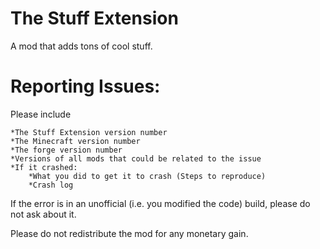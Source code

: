# The Stuff Extension
A mod that adds tons of cool stuff.

# Reporting Issues:
Please include

	*The Stuff Extension version number
	*The Minecraft version number
	*The forge version number
	*Versions of all mods that could be related to the issue
	*If it crashed:
		*What you did to get it to crash (Steps to reproduce)
		*Crash log

If the error is in an unofficial (i.e. you modified the code) build, please do not ask about it.

Please do not redistribute the mod for any monetary gain.